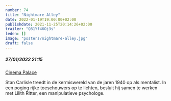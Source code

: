 ```yaml
---
number: 74
title: "Nightmare Alley"
date: 2022-01-19T19:00:00+02:00
publishdate: 2021-11-25T20:14:26+02:00
trailer: "Q81Yf46Oj3s"
leden: [] 
image: "posters/nightmare-alley.jpg"
draft: false
---
```


##### 27/01/2022 21:15

[Cinema Palace](https://cinema-palace.be/nl/film/nightmare-alley)

Stan Carlisle treedt in de kermiswereld van de jaren 1940 op als mentalist. 
In een poging rijke toeschouwers op te lichten, besluit hij samen te
werken met Lilith Ritter, een manipulatieve psychologe.
<!--more-->
